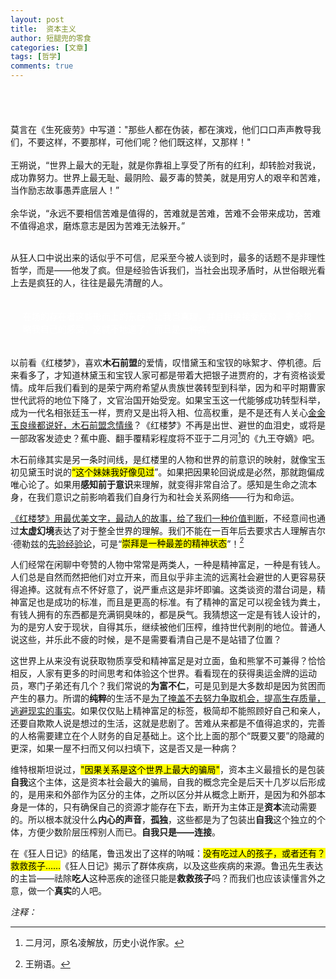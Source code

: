 ```yaml
---
layout: post
title:  资本主义
author: 短腿兜的零食
categories: [文章]
tags: [哲学]
comments: true
---
```

<p style="
    border-radius: 15px 50px;
    background: var(--oc-gray-1);
    padding: 20px;
    
">
<font face="SimSun">

莫言在《生死疲劳》中写道："那些人都在伪装，都在演戏，他们口口声声教导我们，不要这样，不要那样，可他们呢？他们既这样，又那样！"  <br>
<br>
王朔说，“世界上最大的无耻，就是你靠祖上享受了所有的红利，却转脸对我说，成功靠努力。世界上最无耻、最阴险、最歹毒的赞美，就是用穷人的艰辛和苦难，当作励志故事愚弄底层人！”  <br>
<br>
余华说，“永远不要相信苦难是值得的，苦难就是苦难，苦难不会带来成功，苦难不值得追求，磨炼意志是因为苦难无法躲开。” <br>
<br>
</font></p>

从狂人口中说出来的话似乎不可信，尼采至今被人谈到时，最多的话题不是非理性哲学，而是——他发了疯。但是经验告诉我们，当社会出现矛盾时，从世俗眼光看上去是疯狂的人，往往是最先清醒的人。


<p style="
    color:white;
    border-radius: 15px 50px;
    background: var(--oc-grape-5);
    padding: 20px;
    
"> 
我们可以被欺骗，因为骗局总有一天会被揭穿，但你不能用<strong>在场的存在者</strong>这些形而上的东西来让我当真理，并且拒绝接受反驳，完全忽略我自己的感受，这就不地道了，而且是一种病。</p> 

以前看《红楼梦》，喜欢**木石前盟**的爱情，叹惜黛玉和宝钗的咏絮才、停机德。后来看多了，才知道林黛玉和宝钗人家可都是带着大把银子进贾府的，才有资格谈爱情。成年后我们看到的是荣宁两府希望从贵族世袭转型到科举，因为和平时期曹家世代武将的地位下降了，文官治国开始受宠。如果宝玉这一代能够成功转型科举，成为一代名相张廷玉一样，贾府又是出将入相、位高权重，是不是还有人关心[金金玉良缘都说好，木石前盟念情缘](https://www.cloudhan.me/%E8%AF%97%E8%AF%8D/2024/05/17/hlm.html)？《红楼梦》不再是出世、避世的血泪史，或将是一部政客发迹史？蕉中鹿、翻手覆精彩程度将不亚于二月河[^fn1]的《九王夺嫡》吧。

木石前缘其实是另一条时间线，是红楼里的人物和世界的前意识的映射，就像宝玉初见黛玉时说的<mark>“这个妹妹我好像见过</mark>”。如果把因果轮回说成是必然，那就跑偏成唯心论了。如果用**感知前于意识**来理解，就变得非常自洽了。感知是生命之流本身，在我们意识之前影响着我们自身行为和社会关系网络——行为和命运。

<ins>《红楼梦》用最优美文字，最动人的故事，给了我们一种价值判断</ins>，不经意间也通过**太虚幻境**表达了对于整全世界的理解。我们不能在一百年后去要求古人理解吉尔·德勒兹的<ins>先验经验论</ins>，可是“<mark>崇拜是一种最差的精神状态</mark>”！[^fn2]

人们经常在闲聊中夸赞的人物中常常是两类人，一种是精神富足，一种是有钱人。人们总是自然而然把他们对立开来，而且似乎非主流的远离社会避世的人更容易获得追捧。这就有点不怀好意了，说严重点这是非坏即骗。这类谈资的潜台词是，精神富足也是成功的标准，而且是更高的标准。有了精神的富足可以视金钱为粪土，有钱人拥有的东西都是充满铜臭味的，都是戾气。我猜想这一定是有钱人设计的，为的是穷人安于现状，自得其乐，继续被他们压榨，维持世代剥削的地位。普通人说这些，并乐此不疲的时候，是不是需要看清自己是不是站错了位置？

这世界上从来没有说获取物质享受和精神富足是对立面，鱼和熊掌不可兼得？恰恰相反，人家有更多的时间思考和体验这个世界。看看现在的获得奥运金牌的运动员，寒门子弟还有几个？我们常说的**为富不仁**，可是见到是大多数却是因为贫困而产生的暴力。所谓的**纯粹**的生活不是<ins>为了掩盖不去努力争取机会，提高生存质量，逃避现实的事实</ins>。如果仅仅贴上精神富足的标签，极简却不能照顾好自己和亲人，还要自欺欺人说是想过的生活，这就是悲剧了。苦难从来都是不值得追求的，完善的人格需要建立在个人财务的自足基础上。这个比上面的那个“既要又要”的隐藏的更深，如果一屋不扫而又何以扫填下，这是否又是一种病？

维特根斯坦说过，<mark>"因果关系是这个世界上最大的骗局"</mark>，资本主义最擅长的是包装**自我**这个主体，这是资本社会最大的骗局，自我的概念完全是后天十几岁以后形成的，是用来和外部作为区分的主体，之所以区分并从概念上断开，是因为和外部本身是一体的，只有确保自己的资源才能存在下去，断开为主体正是**资本**流动需要的。所以根本就没什么**内心的声音**，**孤独**，这些都是为了包装出**自我**这个独立的个体，方便少数阶层压榨别人而已。**自我只是——连接**。
 
在《狂人日记》的结尾，鲁迅发出了这样的呐喊：<mark>没有吃过人的孩子，或者还有？救救孩子……</mark>《狂人日记》揭示了群体疾病，以及这些疾病的来源。鲁迅先生表达的主旨——祛除**吃人**这种恶疾的途径只能是**救救孩子**吗？而我们也应该读懂言外之意，做一个**真实**的人吧。

*注释：*  

[^fn1]:二月河，原名凌解放，历史小说作家。
[^fn2]:王朔语。
